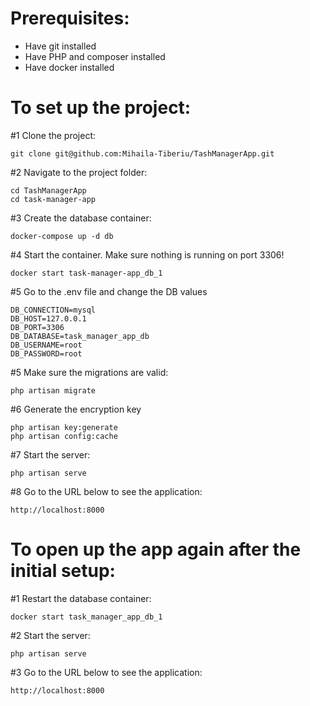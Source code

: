 
# Prerequisites:

- Have git installed
- Have PHP and composer installed
- Have docker installed

# To set up the project:

#1 Clone the project:
```plaintext
git clone git@github.com:Mihaila-Tiberiu/TashManagerApp.git
```

#2 Navigate to the project folder:
```plaintext
cd TashManagerApp
cd task-manager-app
```

#3 Create the database container:
```plaintext
docker-compose up -d db
```

#4 Start the container. Make sure nothing is running on port 3306!
```plaintext
docker start task-manager-app_db_1
```

#5 Go to the .env file and change the DB values
```plaintext
DB_CONNECTION=mysql
DB_HOST=127.0.0.1
DB_PORT=3306
DB_DATABASE=task_manager_app_db
DB_USERNAME=root
DB_PASSWORD=root
```

#5 Make sure the migrations are valid:
```plaintext
php artisan migrate 
```

#6 Generate the encryption key
```plaintext
php artisan key:generate
php artisan config:cache
```

#7 Start the server:
```plaintext
php artisan serve
```

#8 Go to the URL below to see the application:
```plaintext
http://localhost:8000
```

# To open up the app again after the initial setup:

#1 Restart the database container:
```plaintext
docker start task_manager_app_db_1
```

#2 Start the server:
```plaintext
php artisan serve
```
#3 Go to the URL below to see the application:
```plaintext
http://localhost:8000
```
